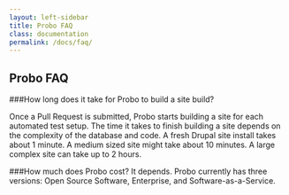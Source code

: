 ```yaml
---
layout: left-sidebar
title: Probo FAQ
class: documentation
permalink: /docs/faq/
---
```

## Probo FAQ

###How long does it take for Probo to build a site build?

Once a Pull Request is submitted, Probo starts building a site for each automated test setup. The time it takes to finish building a site depends on the complexity of the database and code. A fresh Drupal site install takes about 1 minute. A medium sized site might take about 10 minutes. A large complex site can take up to 2 hours.

###How much does Probo cost?
It depends. Probo currently has three versions: Open Source Software, Enterprise, and Software-as-a-Service. 

<!-- ###What's the difference between the Open Source Software and Enterprise version? -->

<!-- ###What's the difference between SaaS and Open Source Software or Enterprise versions? -->
